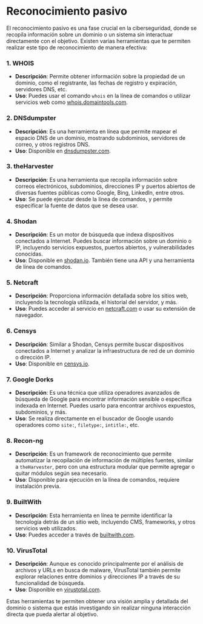#  Reconocimiento pasivo

El reconocimiento pasivo es una fase crucial en la ciberseguridad, donde se recopila información sobre un dominio o un sistema sin interactuar directamente con el objetivo. Existen varias herramientas que te permiten realizar este tipo de reconocimiento de manera efectiva:

### 1. **WHOIS**
   - **Descripción**: Permite obtener información sobre la propiedad de un dominio, como el registrante, las fechas de registro y expiración, servidores DNS, etc.
   - **Uso**: Puedes usar el comando `whois` en la línea de comandos o utilizar servicios web como [whois.domaintools.com](https://whois.domaintools.com/).

### 2. **DNSdumpster**
   - **Descripción**: Es una herramienta en línea que permite mapear el espacio DNS de un dominio, mostrando subdominios, servidores de correo, y otros registros DNS.
   - **Uso**: Disponible en [dnsdumpster.com](https://dnsdumpster.com/).

### 3. **theHarvester**
   - **Descripción**: Es una herramienta que recopila información sobre correos electrónicos, subdominios, direcciones IP y puertos abiertos de diversas fuentes públicas como Google, Bing, LinkedIn, entre otros.
   - **Uso**: Se puede ejecutar desde la línea de comandos, y permite especificar la fuente de datos que se desea usar.

### 4. **Shodan**
   - **Descripción**: Es un motor de búsqueda que indexa dispositivos conectados a Internet. Puedes buscar información sobre un dominio o IP, incluyendo servicios expuestos, puertos abiertos, y vulnerabilidades conocidas.
   - **Uso**: Disponible en [shodan.io](https://www.shodan.io/). También tiene una API y una herramienta de línea de comandos.

### 5. **Netcraft**
   - **Descripción**: Proporciona información detallada sobre los sitios web, incluyendo la tecnología utilizada, el historial del servidor, y más.
   - **Uso**: Puedes acceder al servicio en [netcraft.com](https://www.netcraft.com/) o usar su extensión de navegador.

### 6. **Censys**
   - **Descripción**: Similar a Shodan, Censys permite buscar dispositivos conectados a Internet y analizar la infraestructura de red de un dominio o dirección IP.
   - **Uso**: Disponible en [censys.io](https://censys.io/).

### 7. **Google Dorks**
   - **Descripción**: Es una técnica que utiliza operadores avanzados de búsqueda de Google para encontrar información sensible o específica indexada en Internet. Puedes usarlo para encontrar archivos expuestos, subdominios, y más.
   - **Uso**: Se realiza directamente en el buscador de Google usando operadores como `site:`, `filetype:`, `intitle:`, etc.

### 8. **Recon-ng**
   - **Descripción**: Es un framework de reconocimiento que permite automatizar la recopilación de información de múltiples fuentes, similar a `theHarvester`, pero con una estructura modular que permite agregar o quitar módulos según sea necesario.
   - **Uso**: Disponible para ejecución en la línea de comandos, requiere instalación previa.

### 9. **BuiltWith**
   - **Descripción**: Esta herramienta en línea te permite identificar la tecnología detrás de un sitio web, incluyendo CMS, frameworks, y otros servicios web utilizados.
   - **Uso**: Puedes acceder a través de [builtwith.com](https://builtwith.com/).

### 10. **VirusTotal**
   - **Descripción**: Aunque es conocido principalmente por el análisis de archivos y URLs en busca de malware, VirusTotal también permite explorar relaciones entre dominios y direcciones IP a través de su funcionalidad de búsqueda.
   - **Uso**: Disponible en [virustotal.com](https://www.virustotal.com/).

Estas herramientas te permiten obtener una visión amplia y detallada del dominio o sistema que estás investigando sin realizar ninguna interacción directa que pueda alertar al objetivo.